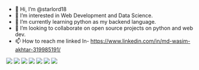 - 👋 Hi, I’m @starlord18
- 👀 I’m interested in Web Development and Data Science.
- 🌱 I’m currently learning python as my backend language.
- 💞️ I’m looking to collaborate on open source projects on python and web dev.
- 📫 How to reach me linked In- https://www.linkedin.com/in/md-wasim-akhtar-319985191/
<span>
<img src="https://img.shields.io/badge/dev.to-0A0A0A?style=for-the-badge&logo=devdotto&logoColor=white">
<img src="https://img.shields.io/badge/HTML5-E34F26?style=for-the-badge&logo=html5&logoColor=white">
<img src="https://img.shields.io/badge/CSS3-1572B6?style=for-the-badge&logo=css3&logoColor=white">
<img src="https://img.shields.io/badge/JavaScript-323330?style=for-the-badge&logo=javascript&logoColor=F7DF1E">
<img src="https://img.shields.io/badge/GIT-E44C30?style=for-the-badge&logo=git&logoColor=white">
<img src="[https://img.shields.io/badge/Codepen-000000?style=for-the-badge&logo=codepen&logoColor=white](https://img.shields.io/badge/C%2B%2B-00599C?style=for-the-badge&logo=c%2B%2B&logoColor=white)">
<img src="[https://img.shields.io/badge/JavaScript-323330?style=for-the-badge&logo=javascript&logoColor=F7DF1E](https://img.shields.io/badge/Python-FFD43B?style=for-the-badge&logo=python&logoColor=blue)">
</span>
<!---
starlord18/starlord18 is a ✨ special ✨ repository because its `README.md` (this file) appears on your GitHub profile.
You can click the Preview link to take a look at your changes.
--->
